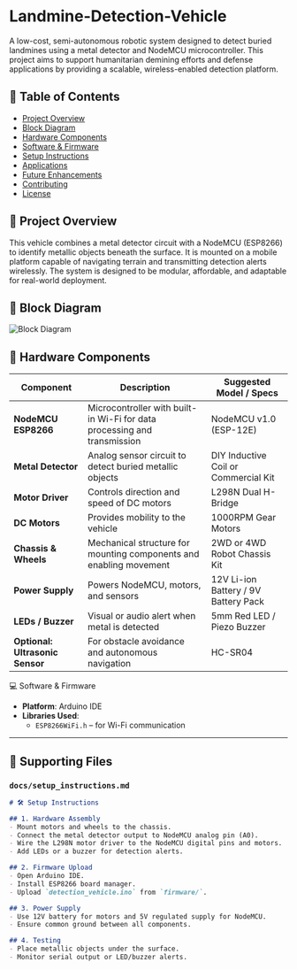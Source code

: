 # Landmine-Detection-Vehicle
A low-cost, semi-autonomous robotic system designed to detect buried landmines using a metal detector and NodeMCU microcontroller. This project aims to support humanitarian demining efforts and defense applications by providing a scalable, wireless-enabled detection platform.

   
## 📌 Table of Contents
- [Project Overview](#project-overview)
- [Block Diagram](#block-diagram)
- [Hardware Components](#hardware-components)
- [Software & Firmware](#software--firmware)
- [Setup Instructions](#setup-instructions)
- [Applications](#applications)
- [Future Enhancements](#future-enhancements)
- [Contributing](#contributing)
- [License](#license)


## 🧭 Project Overview

This vehicle combines a metal detector circuit with a NodeMCU (ESP8266) to identify metallic objects beneath the surface. It is mounted on a mobile platform capable of navigating terrain and transmitting detection alerts wirelessly. The system is designed to be modular, affordable, and adaptable for real-world deployment.


## 🔲 Block Diagram
![Block Diagram](images/block_diagram.png)


## 🔩 Hardware Components

| Component              | Description                                                                 | Suggested Model / Specs             |
|------------------------|-----------------------------------------------------------------------------|-------------------------------------|
| **NodeMCU ESP8266**    | Microcontroller with built-in Wi-Fi for data processing and transmission    | NodeMCU v1.0 (ESP-12E)              |
| **Metal Detector**     | Analog sensor circuit to detect buried metallic objects                     | DIY Inductive Coil or Commercial Kit |
| **Motor Driver**       | Controls direction and speed of DC motors                                   | L298N Dual H-Bridge                 |
| **DC Motors**          | Provides mobility to the vehicle                                            | 1000RPM Gear Motors              |
| **Chassis & Wheels**   | Mechanical structure for mounting components and enabling movement          | 2WD or 4WD Robot Chassis Kit        |
| **Power Supply**       | Powers NodeMCU, motors, and sensors                                         | 12V Li-ion Battery / 9V Battery Pack|
| **LEDs / Buzzer**      | Visual or audio alert when metal is detected                                | 5mm Red LED / Piezo Buzzer          |
| **Optional: Ultrasonic Sensor** | For obstacle avoidance and autonomous navigation               | HC-SR04                             |


💻 Software & Firmware
- **Platform**: Arduino IDE  
- **Libraries Used**:
  - `ESP8266WiFi.h` – for Wi-Fi communication



---

## 📄 Supporting Files

### `docs/setup_instructions.md`

```markdown
# 🛠️ Setup Instructions

## 1. Hardware Assembly
- Mount motors and wheels to the chassis.
- Connect the metal detector output to NodeMCU analog pin (A0).
- Wire the L298N motor driver to the NodeMCU digital pins and motors.
- Add LEDs or a buzzer for detection alerts.

## 2. Firmware Upload
- Open Arduino IDE.
- Install ESP8266 board manager.
- Upload `detection_vehicle.ino` from `firmware/`.

## 3. Power Supply
- Use 12V battery for motors and 5V regulated supply for NodeMCU.
- Ensure common ground between all components.

## 4. Testing
- Place metallic objects under the surface.
- Monitor serial output or LED/buzzer alerts.

